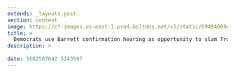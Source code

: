```yaml
--- 
extends: _layouts.post 
section: content 
image: https://cf-images.us-east-1.prod.boltdns.net/v1/static/694940094001/dd62b2f1-f921-4eca-a143-d6c976634bc8/5f213c3d-c205-4ac8-a861-cb1bd49239ca/1280x720/match/image.jpg 
title: > 
  Democrats use Barrett confirmation hearing as opportunity to slam Trump 
description: > 
   
date: 1602587042.5143597 
--- 
```

